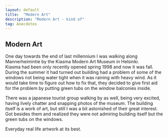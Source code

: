 ```yaml
---
layout: default
title:  "Modern Art"
description: "Modern Art - kind of"
tag: Anecdotes
---
```


## Modern Art

One day towards the end of last millennium I was walking along Mannerheimintie by the Kiasma Modern Art Museum in Helsinki.  
Kiasma had been only recently opened spring 1998 and now it was fall. During the summer it had turned out building had a problem of some of the windows not being water tight when it was raining with heavy wind. As it would take time to figure out how to fix that, they decided to give first aid for the problem by putting green tubs on the window balconies inside.

There was a japanese tourist group walking by as well, being very excited, having lively chatter and snapping photos of the museum. The building itself is a work of art, but still I was a bit astonished of their great interest. Got besides them and realized they were not admiring building itself but the green tubs on the windows.  

Everyday real life artwork at its best.